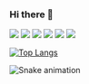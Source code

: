 ### Hi there 👋

<img src="https://cdn-icons-png.flaticon.com/512/5968/5968292.png" widith="50px"/>
<img src="https://cdn-icons-png.flaticon.com/512/5968/5968381.png" widith="50px"/>
<img src="https://cdn3.vectorstock.com/i/1000x1000/78/57/react-icon-in-a-hexagon-vector-36587857.jpg" widith="50px"/>
<img src="https://cdn-icons-png.flaticon.com/512/919/919827.png" widith="50px"/>
<img src="https://cdn-icons-png.flaticon.com/512/5968/5968242.png" widith="50px"/>

<a href="https://www.instagram.com/nessa_oliveira_silva" alt="Instagram" target="_blank">
  <img src="https://img.shields.io/badge/-Instagram-DF0174?style=for-the-badge&labelColor=DF0174&logo=instagram&logoColor=white&link=https://www.instagram.com/nessa_oliveira_silva">
</a>

[![Top Langs](https://github-readme-stats.vercel.app/api/top-langs/?username=Nessa515&layout=compact)](https://github.com/Nessa515/github-readme-stats)

![Snake animation](https://github.com/USERNAME/Nessa515/blob/output/github-contribution-grid-snake.svg)

<!--
**Nessa515/Nessa515** is a ✨ _special_ ✨ repository because its `README.md` (this file) appears on your GitHub profile.

Here are some ideas to get you started:

- 🔭 I’m currently working on ...
- 🌱 I’m currently learning ...
- 👯 I’m looking to collaborate on ...
- 🤔 I’m looking for help with ...
- 💬 Ask me about ...
- 📫 How to reach me: ...
- 😄 Pronouns: ...
- ⚡ Fun fact: ...
-->

